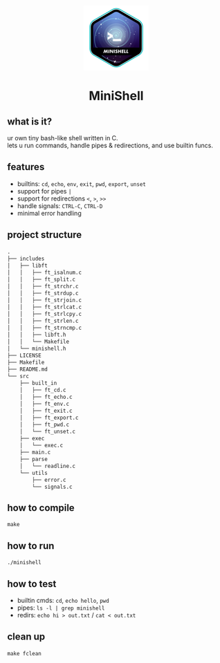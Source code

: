 <p align="center">
	<img src=".badges/minishelle.png"/>
</p> 

<h1 align="center">
	MiniShell
</h1> 

## what is it?
ur own tiny bash-like shell written in C.  
lets u run commands, handle pipes & redirections, and use builtin funcs.

## features
- builtins: `cd`, `echo`, `env`, `exit`, `pwd`, `export`, `unset`  
- support for pipes `|`
- support for redirections `<`, `>`, `>>`
- handle signals: `CTRL-C`, `CTRL-D`
- minimal error handling

## project structure
```
.
├── includes
│   ├── libft
│   │   ├── ft_isalnum.c
│   │   ├── ft_split.c
│   │   ├── ft_strchr.c
│   │   ├── ft_strdup.c
│   │   ├── ft_strjoin.c
│   │   ├── ft_strlcat.c
│   │   ├── ft_strlcpy.c
│   │   ├── ft_strlen.c
│   │   ├── ft_strncmp.c
│   │   ├── libft.h
│   │   └── Makefile
│   └── minishell.h
├── LICENSE
├── Makefile
├── README.md
└── src
    ├── built_in
    │   ├── ft_cd.c
    │   ├── ft_echo.c
    │   ├── ft_env.c
    │   ├── ft_exit.c
    │   ├── ft_export.c
    │   ├── ft_pwd.c
    │   └── ft_unset.c
    ├── exec
    │   └── exec.c
    ├── main.c
    ├── parse
    │   └── readline.c
    └── utils
        ├── error.c
        └── signals.c
```

## how to compile
```
make
```

## how to run
```
./minishell
```

## how to test
- builtin cmds: `cd`, `echo hello`, `pwd`  
- pipes: `ls -l | grep minishell`  
- redirs: `echo hi > out.txt` / `cat < out.txt`

## clean up
```
make fclean
```
